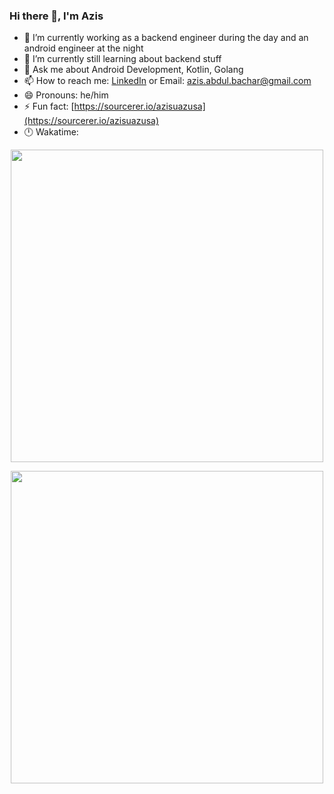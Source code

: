 ### Hi there 👋, I'm Azis

- 🔭 I’m currently working as a backend engineer during the day and an android engineer at the night
- 🌱 I’m currently still learning about backend stuff
- 💬 Ask me about Android Development, Kotlin, Golang
- 📫 How to reach me: [LinkedIn](https://www.linkedin.com/in/azisuazusa/) or Email: azis.abdul.bachar@gmail.com
- 😄 Pronouns: he/him
- ⚡ Fun fact: [https://sourcerer.io/azisuazusa](https://sourcerer.io/azisuazusa)
- :clock12: Wakatime:
<p align="center">
<img src="https://wakatime.com/share/@1a6e674d-4657-45bb-9aad-8fd05a736fed/d173a98d-2421-4688-9607-382bd7ec84c9.svg" height="500px" width="500px"/>
</p>
<p align="center">
<img src="https://wakatime.com/share/@1a6e674d-4657-45bb-9aad-8fd05a736fed/81a356fc-e37d-41c7-a372-c45efff8b268.svg" height="500px" width="500px"/>
</p>

<!--
**azisuazusa/azisuazusa** is a ✨ _special_ ✨ repository because its `README.md` (this file) appears on your GitHub profile.
-->

